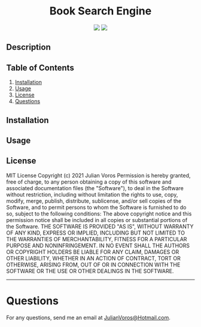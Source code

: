 <h1 align="center"><strong>Book Search Engine</strong></h1>
<p align="center">
  <img src="https://img.shields.io/github/languages/top/JuVoros/book-search">
  <img src="https://img.shields.io/badge/License-MIT-blue.svg">
</p>

## Description

## Table of Contents
1. [Installation](#installation)
2. [Usage](#usage)
3. [License](#license)
6. [Questions](#questions)
    
## Installation
## Usage

## License
MIT License
Copyright (c) 2021 Julian Voros
Permission is hereby granted, free of charge, to any person obtaining a copy
of this software and associated documentation files (the "Software"), to deal
in the Software without restriction, including without limitation the rights
to use, copy, modify, merge, publish, distribute, sublicense, and/or sell
copies of the Software, and to permit persons to whom the Software is
furnished to do so, subject to the following conditions:
The above copyright notice and this permission notice shall be included in all
copies or substantial portions of the Software.
THE SOFTWARE IS PROVIDED "AS IS", WITHOUT WARRANTY OF ANY KIND, EXPRESS OR
IMPLIED, INCLUDING BUT NOT LIMITED TO THE WARRANTIES OF MERCHANTABILITY,
FITNESS FOR A PARTICULAR PURPOSE AND NONINFRINGEMENT. IN NO EVENT SHALL THE
AUTHORS OR COPYRIGHT HOLDERS BE LIABLE FOR ANY CLAIM, DAMAGES OR OTHER
LIABILITY, WHETHER IN AN ACTION OF CONTRACT, TORT OR OTHERWISE, ARISING FROM,
OUT OF OR IN CONNECTION WITH THE SOFTWARE OR THE USE OR OTHER DEALINGS IN THE
SOFTWARE.

---
# Questions
For any questions, send me an email at JulianVoros@Hotmail.com.
